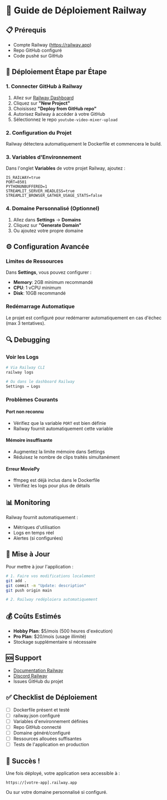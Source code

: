 # 🚂 Guide de Déploiement Railway

## 📋 Prérequis
- Compte Railway (https://railway.app)
- Repo GitHub configuré
- Code pushé sur GitHub

## 🚀 Déploiement Étape par Étape

### 1. Connecter GitHub à Railway

1. Allez sur [Railway Dashboard](https://railway.app/dashboard)
2. Cliquez sur **"New Project"**
3. Choisissez **"Deploy from GitHub repo"**
4. Autorisez Railway à accéder à votre GitHub
5. Sélectionnez le repo `youtube-video-mixer-upload`

### 2. Configuration du Projet

Railway détectera automatiquement le Dockerfile et commencera le build.

### 3. Variables d'Environnement

Dans l'onglet **Variables** de votre projet Railway, ajoutez :

```env
IS_RAILWAY=true
PORT=8501
PYTHONUNBUFFERED=1
STREAMLIT_SERVER_HEADLESS=true
STREAMLIT_BROWSER_GATHER_USAGE_STATS=false
```

### 4. Domaine Personnalisé (Optionnel)

1. Allez dans **Settings** → **Domains**
2. Cliquez sur **"Generate Domain"**
3. Ou ajoutez votre propre domaine

## ⚙️ Configuration Avancée

### Limites de Ressources

Dans **Settings**, vous pouvez configurer :
- **Memory**: 2GB minimum recommandé
- **CPU**: 1 vCPU minimum
- **Disk**: 10GB recommandé

### Redémarrage Automatique

Le projet est configuré pour redémarrer automatiquement en cas d'échec (max 3 tentatives).

## 🔍 Debugging

### Voir les Logs

```bash
# Via Railway CLI
railway logs

# Ou dans le dashboard Railway
Settings → Logs
```

### Problèmes Courants

#### Port non reconnu
- Vérifiez que la variable `PORT` est bien définie
- Railway fournit automatiquement cette variable

#### Mémoire insuffisante
- Augmentez la limite mémoire dans Settings
- Réduisez le nombre de clips traités simultanément

#### Erreur MoviePy
- ffmpeg est déjà inclus dans le Dockerfile
- Vérifiez les logs pour plus de détails

## 📊 Monitoring

Railway fournit automatiquement :
- Métriques d'utilisation
- Logs en temps réel
- Alertes (si configurées)

## 🔄 Mise à Jour

Pour mettre à jour l'application :

```bash
# 1. Faire vos modifications localement
git add .
git commit -m "Update: description"
git push origin main

# 2. Railway redéploiera automatiquement
```

## 💰 Coûts Estimés

- **Hobby Plan**: $5/mois (500 heures d'exécution)
- **Pro Plan**: $20/mois (usage illimité)
- Stockage supplémentaire si nécessaire

## 🆘 Support

- [Documentation Railway](https://docs.railway.app)
- [Discord Railway](https://discord.gg/railway)
- Issues GitHub du projet

## ✅ Checklist de Déploiement

- [ ] Dockerfile présent et testé
- [ ] railway.json configuré
- [ ] Variables d'environnement définies
- [ ] Repo GitHub connecté
- [ ] Domaine généré/configuré
- [ ] Ressources allouées suffisantes
- [ ] Tests de l'application en production

## 🎉 Succès !

Une fois déployé, votre application sera accessible à :
```
https://[votre-app].railway.app
```

Ou sur votre domaine personnalisé si configuré.
